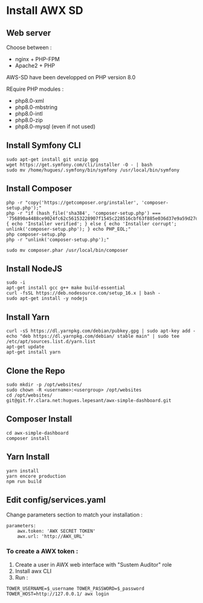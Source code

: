 # Install AWX SD

## Web server

Choose between :
 - nginx + PHP-FPM
 - Apache2 + PHP 

AWS-SD have been developped on PHP version 8.0

REquire PHP modules :
 - php8.0-xml
 - php8.0-mbstring
 - php8.0-intl
 - php8.0-zip
 - php8.0-mysql (even if not used)


## Install Symfony CLI
```
sudo apt-get install git unzip gpg
wget https://get.symfony.com/cli/installer -O - | bash
sudo mv /home/hugues/.symfony/bin/symfony /usr/local/bin/symfony
```

## Install Composer
```
php -r "copy('https://getcomposer.org/installer', 'composer-setup.php');"
php -r "if (hash_file('sha384', 'composer-setup.php') === '756890a4488ce9024fc62c56153228907f1545c228516cbf63f885e036d37e9a59d27d63f46af1d4d07ee0f76181c7d3') { echo 'Installer verified'; } else { echo 'Installer corrupt'; unlink('composer-setup.php'); } echo PHP_EOL;"
php composer-setup.php
php -r "unlink('composer-setup.php');"

sudo mv composer.phar /usr/local/bin/composer
```

## Install NodeJS
```
sudo -i
apt-get install gcc g++ make build-essential
curl -fsSL https://deb.nodesource.com/setup_16.x | bash -
sudo apt-get install -y nodejs
```

## Install Yarn
```
curl -sS https://dl.yarnpkg.com/debian/pubkey.gpg | sudo apt-key add -
echo "deb https://dl.yarnpkg.com/debian/ stable main" | sudo tee /etc/apt/sources.list.d/yarn.list
apt-get update
apt-get install yarn
```

## Clone the Repo
```
sudo mkdir -p /opt/websites/
sudo chown -R <username>:<usergroup> /opt/websites
cd /opt/websites/
git@git.fr.clara.net:hugues.lepesant/awx-simple-dashboard.git
```

## Composer Install
```
cd awx-simple-dashboard
composer install
```

## Yarn Install
```
yarn install
yarn encore production
npm run build
```

## Edit config/services.yaml

Change parameters section to match your installation :
```
parameters:
    awx.token: 'AWX SECRET TOKEN'
    awx.url: 'http://AWX_URL'

```


### To create a AWX token :
1. Create a user in AWX web interface with  "Sustem Auditor" role
2. Install awx CLI 
3. Run :
```
TOWER_USERNAME=$_username TOWER_PASSWORD=$_password TOWER_HOST=http://127.0.0.1/ awx login
```
